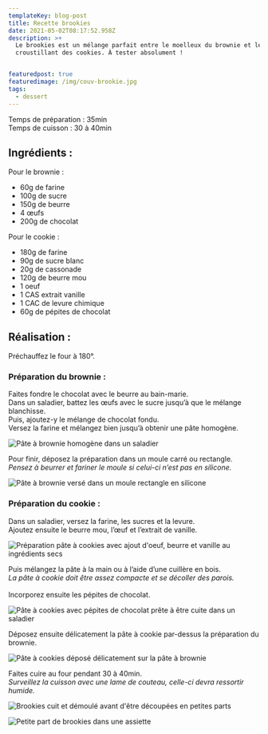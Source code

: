 ```yaml
---
templateKey: blog-post
title: Recette brookies
date: 2021-05-02T08:17:52.958Z
description: >+
  Le brookies est un mélange parfait entre le moelleux du brownie et le
  croustillant des cookies. À tester absolument !


featuredpost: true
featuredimage: /img/couv-brookie.jpg
tags:
  - dessert
---
```

Temps de préparation : 35min\
Temps de cuisson : 30 à 40min

## Ingrédients :

Pour le brownie :

* 60g de farine
* 100g de sucre
* 150g de beurre
* 4 œufs
* 200g de chocolat

Pour le cookie :

* 180g de farine
* 90g de sucre blanc
* 20g de cassonade
* 120g de beurre mou
* 1 oeuf
* 1 CAS extrait vanille
* 1 CAC de levure chimique
* 60g de pépites de chocolat

## Réalisation :

Préchauffez le four à 180°.

### Préparation du brownie :

Faites fondre le chocolat avec le beurre au bain-marie.\
Dans un saladier, battez les œufs avec le sucre jusqu’à que le mélange blanchisse.\
Puis, ajoutez-y le mélange de chocolat fondu.\
Versez la farine et mélangez bien jusqu’à obtenir une pâte homogène.

![Pâte à brownie homogène dans un saladier ](/img/pate-choco-brooki.jpg "Pâte à brownie ")

Pour finir, déposez la préparation dans un moule carré ou rectangle.\
*Pensez à beurrer et fariner le moule si celui-ci n’est pas en silicone.*

![Pâte à brownie versé dans un moule rectangle en silicone ](/img/premier-couche-brookie.jpg "Première couche brookies")

### Préparation du cookie :

Dans un saladier, versez la farine, les sucres et la levure.\
Ajoutez ensuite le beurre mou, l’œuf et l’extrait de vanille.

![Préparation pâte à cookies avec ajout d'oeuf, beurre et vanille au ingrédients secs](/img/prepa-pate-brookie-cook.jpg "Préparation pâte à cookies ")

Puis mélangez la pâte à la main ou à l’aide d’une cuillère en bois.\
*La pâte à cookie doit être assez compacte et se décoller des parois.*\
\
Incorporez ensuite les pépites de chocolat.

![Pâte à cookies avec pépites de chocolat prête à être cuite dans un saladier ](/img/pate-cookie-brookie.jpg "Pâte à cookies ")

Déposez ensuite délicatement la pâte à cookie par-dessus la préparation du brownie.

![Pâte à cookies déposé délicatement sur la pâte à brownie](/img/deuxieme-couche-brookie.jpg "Deuxième couche brookies")

Faites cuire au four pendant 30 à 40min.\
*Surveillez la cuisson avec une lame de couteau, celle-ci devra ressortir humide.*  

![Brookies cuit et démoulé avant d'être découpées en petites parts](/img/brookie-cuit.jpg "Brookies cuit")

![Petite part de brookies dans une assiette ](/img/part-de-brookie.jpg "Part de brookies")
